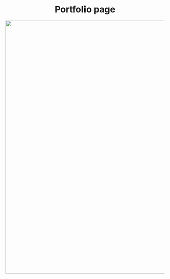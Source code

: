 <html>
  <div align=center>
    <h1>
      Portfolio page
    </h1>
    <img src="https://github.com/Magucho/Magucho.github.io/assets/98346054/c22ef9ed-869b-4462-9937-7b899acd7e41" width=800>

 

  </div>
</html>
